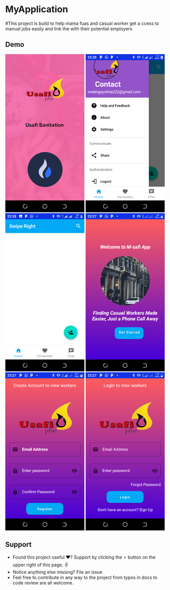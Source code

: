 # MyApplication
#This project is build to help mama fuas and casual worker get a ccess to manual jobs easily and link the with their potential employers
## Demo
<p float="left">
<img src="screenshots/splash_screen.png" width=250/>
<img src="screenshots/welcome_screen.png" width=250/>
<img src="screenshots/login_screen.png" width=250/>
<img src="screenshots/Screenshot_20220706-232719.png" width=250/>
<img src="screenshots/register.png" width=250/>
<img src="screenshots/home_fragment.png" width=250/>
  </p>

## Support
- Found this project useful ❤️? Support by clicking the ⭐️ button on the upper right of this page. ✌️
- Notice anything else missing? File an issue
- Feel free to contribute in any way to the project from typos in docs to code review are all welcome.
